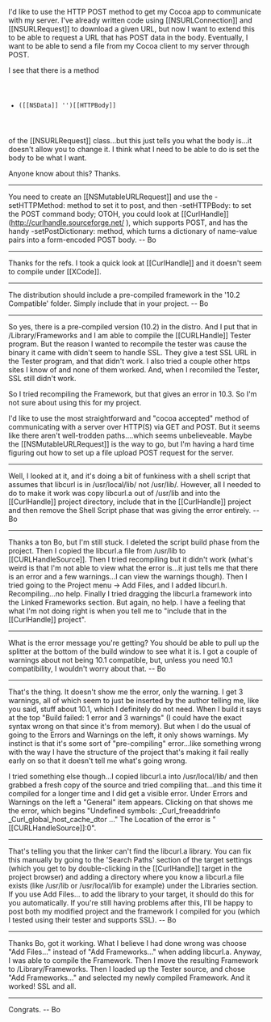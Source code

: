 I'd like to use the HTTP POST method to get my Cocoa app to communicate with my server.  I've already written code using [[NSURLConnection]] and [[NSURLRequest]] to download a given URL, but now I want to extend this to be able to request a URL that has POST data in the body.  Eventually, I want to be able to send a file from my Cocoa client to my server through POST.

I see that there is a method 
<code>
- ([[NSData]] '')[[HTTPBody]]
</code>

of the [[NSURLRequest]] class...but this just tells you what the body is...it doesn't allow you to change it.  I think what I need to be able to do is set the body to be what I want.

Anyone know about this?  Thanks.

----

You need to create an [[NSMutableURLRequest]] and use the -setHTTPMethod: method to set it to post, and then -setHTTPBody: to set the POST command body; OTOH, you could look at [[CurlHandle]] (http://curlhandle.sourceforge.net/ ), which supports POST, and has the handy -setPostDictionary: method, which turns a dictionary of name-value pairs into a form-encoded POST body.  -- Bo

----

Thanks for the refs.  I took a quick look at [[CurlHandle]] and it doesn't seem to compile under [[XCode]].

----

The distribution should include a pre-compiled framework in the '10.2 Compatible' folder.  Simply include that in your project. -- Bo

----

So yes, there is a pre-compiled version (10.2) in the distro.  And I put that in /Library/Frameworks and I am able to compile the [[CURLHandle]] Tester program.  But the reason I wanted to recompile the tester was cause the binary it came with didn't seem to handle SSL.  They give a test SSL URL in the Tester program, and that didn't work.  I also tried a couple other https sites I know of and none of them worked. And, when I recomiled the Tester, SSL still didn't work.

So I tried recompiling the Framework, but that gives an error in 10.3.  So I'm not sure about using this for my project.

I'd like to use the most straightforward and "cocoa accepted" method of communicating with a server over HTTP(S) via GET and POST.  But it seems like there aren't well-trodden paths....which seems unbelieveable.  Maybe the [[NSMutableURLRequest]] is the way to go, but I'm having a hard time figuring out how to set up a file upload POST request for the server.

----

Well, I looked at it, and it's doing a bit of funkiness with a shell script  that assumes that libcurl is in /usr/local/lib/ not /usr/lib/.  However, all I needed to do to make it work was copy libcurl.a out of /usr/lib and into the [[CurlHandle]] project directory, include that in the [[CurlHandle]] project and then remove the Shell Script phase that was giving the error entirely.  -- Bo

----

Thanks a ton Bo, but I'm still stuck.  I deleted the script build phase from the project.  Then I copied the libcurl.a file from /usr/lib to [[CURLHandleSource]].  Then I tried recompiling but it didn't work (what's weird is that I'm not able to view what the error is...it just tells me that there is an error and a few warnings...I can view the warnings though).  Then I tried going to the Project menu -> Add Files, and I added libcurl.h.  Recompiling...no help.  Finally I tried dragging the libcurl.a framework into the Linked Frameworks section.  But again, no help.  I have a feeling that what I'm not doing right is when you tell me to "include that in the [[CurlHandle]] project".

----

What is the error message you're getting?  You should be able to pull up the splitter at the bottom of the build window to see what it is.  I got a couple of warnings about not being 10.1 compatible, but, unless you need 10.1 compatibility, I wouldn't worry about that.  -- Bo

----

That's the thing. It doesn't show me the error, only the warning.  I get 3 warnings, all of which seem to just be inserted by the author telling me, like you said, stuff about 10.1, which I definitely do not need.  When I build it says at the top "Build failed: 1 error and 3 warnings" (I could have the exact syntax wrong on that since it's from memory).  But when I do the usual of going to the Errors and Warnings on the left, it only shows warnings.  My instinct is that it's some sort of "pre-compiling" error...like something wrong with the way I have the structure of the project that's making it fail really early on so that it doesn't tell me what's going wrong.

I tried something else though...I copied libcurl.a into /usr/local/lib/ and then grabbed a fresh copy of the source and tried compiling that...and this time it compiled for a longer time and I did get a visible error.  Under Errors and Warnings on the left a "General" item appears.  Clicking on that shows me the error, which begins "Undefined symbols: _Curl_freeaddrinfo _Curl_global_host_cache_dtor ..."  The Location of the error is "[[CURLHandleSource]]:0".

----

That's telling you that the linker can't find the libcurl.a library.  You can fix this manually by going to the 'Search Paths' section of the target settings (which you get to by double-clicking in the [[CurlHandle]] target in the project browser) and adding a directory where you know a libcurl.a file exists (like /usr/lib or /usr/local/lib for example) under the Libraries section.  If you use Add Files... to add the library to your target, it should do this for you automatically.  If you're still having problems after this, I'll be happy to post both my modified project and the framework I compiled for you (which I tested using their tester and supports SSL).  -- Bo

----

Thanks Bo, got it working.  What I believe I had done wrong was choose "Add Files..." instead of "Add Frameworks..." when adding libcurl.a.  Anyway, I was able to compile the Framework.  Then I move the resulting Framework to /Library/Frameworks. Then I loaded up the Tester source, and chose "Add Frameworks..." and selected my newly compiled Framework.  And it worked!  SSL and all.

----

Congrats.  -- Bo